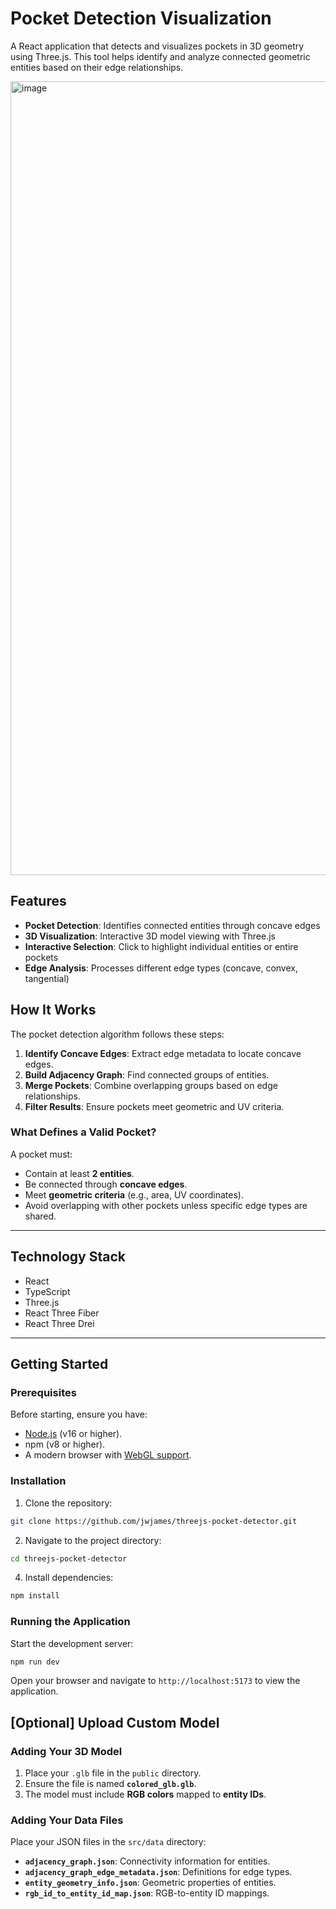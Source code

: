# Pocket Detection Visualization

A React application that detects and visualizes pockets in 3D geometry using Three.js. This tool helps identify and analyze connected geometric entities based on their edge relationships.

<img width="1270" alt="image" src="https://github.com/user-attachments/assets/8b6ed461-2e98-4621-9760-f2037bfbb0aa" />


## Features

- **Pocket Detection**: Identifies connected entities through concave edges
- **3D Visualization**: Interactive 3D model viewing with Three.js
- **Interactive Selection**: Click to highlight individual entities or entire pockets
- **Edge Analysis**: Processes different edge types (concave, convex, tangential)

## **How It Works**

The pocket detection algorithm follows these steps:

1. **Identify Concave Edges**: Extract edge metadata to locate concave edges.
2. **Build Adjacency Graph**: Find connected groups of entities.
3. **Merge Pockets**: Combine overlapping groups based on edge relationships.
4. **Filter Results**: Ensure pockets meet geometric and UV criteria.

### **What Defines a Valid Pocket?**

A pocket must:

- Contain at least **2 entities**.
- Be connected through **concave edges**.
- Meet **geometric criteria** (e.g., area, UV coordinates).
- Avoid overlapping with other pockets unless specific edge types are shared.

---

## **Technology Stack**

- React
- TypeScript
- Three.js
- React Three Fiber
- React Three Drei

---

## **Getting Started**

### **Prerequisites**

Before starting, ensure you have:

- [Node.js](https://nodejs.org/) (v16 or higher).
- npm (v8 or higher).
- A modern browser with [WebGL support](https://get.webgl.org/).

### **Installation**

1. Clone the repository:

```bash
git clone https://github.com/jwjames/threejs-pocket-detector.git
```

2. Navigate to the project directory:

```bash
cd threejs-pocket-detector
```

4. Install dependencies:

```bash
npm install
```

### **Running the Application**

Start the development server:

```bash
npm run dev
```

Open your browser and navigate to `http://localhost:5173` to view the application.

## **[Optional] Upload Custom Model**

### **Adding Your 3D Model**

1. Place your `.glb` file in the `public` directory.
2. Ensure the file is named **`colored_glb.glb`**.
3. The model must include **RGB colors** mapped to **entity IDs**.

### **Adding Your Data Files**

Place your JSON files in the `src/data` directory:

- **`adjacency_graph.json`**: Connectivity information for entities.
- **`adjacency_graph_edge_metadata.json`**: Definitions for edge types.
- **`entity_geometry_info.json`**: Geometric properties of entities.
- **`rgb_id_to_entity_id_map.json`**: RGB-to-entity ID mappings.
